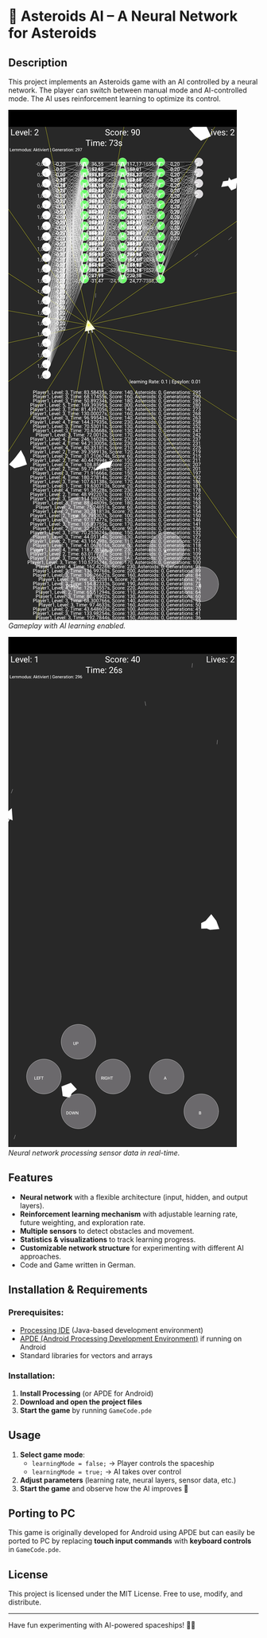 # 🚀 Asteroids AI – A Neural Network for Asteroids

## **Description**

This project implements an Asteroids game with an AI controlled by a neural network. The player can switch between manual mode and AI-controlled mode. The AI uses reinforcement learning to optimize its control.

![Game Screenshot](images/Screenshot_1.jpg)
*Gameplay with AI learning enabled.*

![Neural Network Visualization](images/Screenshot_2.jpg)
*Neural network processing sensor data in real-time.*

## **Features**

- **Neural network** with a flexible architecture (input, hidden, and output layers).
- **Reinforcement learning mechanism** with adjustable learning rate, future weighting, and exploration rate.
- **Multiple sensors** to detect obstacles and movement.
- **Statistics & visualizations** to track learning progress.
- **Customizable network structure** for experimenting with different AI approaches.
- Code and Game written in German.

## **Installation & Requirements**

### Prerequisites:

- [Processing IDE](https://processing.org/download) (Java-based development environment)
- [APDE (Android Processing Development Environment)](https://github.com/Calsign/APDE) if running on Android
- Standard libraries for vectors and arrays

### Installation:

1. **Install Processing** (or APDE for Android)
2. **Download and open the project files**
3. **Start the game** by running `GameCode.pde`

## **Usage**

1. **Select game mode**:
   - `learningMode = false;` → Player controls the spaceship
   - `learningMode = true;` → AI takes over control
2. **Adjust parameters** (learning rate, neural layers, sensor data, etc.)
3. **Start the game** and observe how the AI improves 🚀

## **Porting to PC**

This game is originally developed for Android using APDE but can easily be ported to PC by replacing **touch input commands** with **keyboard controls** in `GameCode.pde`.

## **License**

This project is licensed under the MIT License. Free to use, modify, and distribute.

---

Have fun experimenting with AI-powered spaceships! 🚀😃
